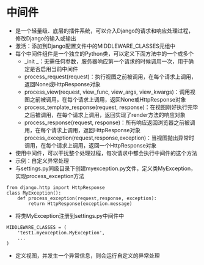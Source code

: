 # 中间件

- 是一个轻量级、底层的插件系统，可以介入Django的请求和响应处理过程，修改Django的输入或输出
- 激活：添加到Django配置文件中的MIDDLEWARE_CLASSES元组中
- 每个中间件组件是一个独立的Python类，可以定义下面方法中的一个或多个
  - _init _：无需任何参数，服务器响应第一个请求的时候调用一次，用于确定是否启用当前中间件
  - process_request(request)：执行视图之前被调用，在每个请求上调用，返回None或HttpResponse对象
  - process_view(request, view_func, view_args, view_kwargs)：调用视图之前被调用，在每个请求上调用，返回None或HttpResponse对象
  - process_template_response(request, response)：在视图刚好执行完毕之后被调用，在每个请求上调用，返回实现了render方法的响应对象
  - process_response(request, response)：所有响应返回浏览器之前被调用，在每个请求上调用，返回HttpResponse对象
process_exception(request,response,exception)：当视图抛出异常时调用，在每个请求上调用，返回一个HttpResponse对象
- 使用中间件，可以干扰整个处理过程，每次请求中都会执行中间件的这个方法
- 示例：自定义异常处理
- 与settings.py同级目录下创建myexception.py文件，定义类MyException，实现process_exception方法

```
from django.http import HttpResponse
class MyException():
    def process_exception(request,response, exception):
        return HttpResponse(exception.message)

```

- 将类MyException注册到settings.py中间件中

```
MIDDLEWARE_CLASSES = (
    'test1.myexception.MyException',
    ...
)

```

- 定义视图，并发生一个异常信息，则会运行自定义的异常处理